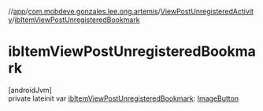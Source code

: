 //[app](../../../index.md)/[com.mobdeve.gonzales.lee.ong.artemis](../index.md)/[ViewPostUnregisteredActivity](index.md)/[ibItemViewPostUnregisteredBookmark](ib-item-view-post-unregistered-bookmark.md)

# ibItemViewPostUnregisteredBookmark

[androidJvm]\
private lateinit var [ibItemViewPostUnregisteredBookmark](ib-item-view-post-unregistered-bookmark.md): [ImageButton](https://developer.android.com/reference/kotlin/android/widget/ImageButton.html)
